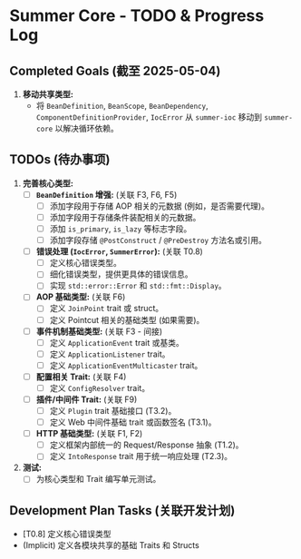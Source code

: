 # Summer Core - TODO & Progress Log

## Completed Goals (截至 2025-05-04)

1.  **移动共享类型:**
    - 将 `BeanDefinition`, `BeanScope`, `BeanDependency`, `ComponentDefinitionProvider`, `IocError` 从 `summer-ioc` 移动到 `summer-core` 以解决循环依赖。

## TODOs (待办事项)

1.  **完善核心类型:**
    - [ ] **`BeanDefinition` 增强:** (关联 F3, F6, F5)
      - [ ] 添加字段用于存储 AOP 相关的元数据 (例如，是否需要代理)。
      - [ ] 添加字段用于存储条件装配相关的元数据。
      - [ ] 添加 `is_primary`, `is_lazy` 等标志字段。
      - [ ] 添加字段存储 `@PostConstruct` / `@PreDestroy` 方法名或引用。
    - [ ] **错误处理 (`IocError`, `SummerError`):** (关联 T0.8)
      - [ ] 定义核心错误类型。
      - [ ] 细化错误类型，提供更具体的错误信息。
      - [ ] 实现 `std::error::Error` 和 `std::fmt::Display`。
    - [ ] **AOP 基础类型:** (关联 F6)
      - [ ] 定义 `JoinPoint` trait 或 struct。
      - [ ] 定义 Pointcut 相关的基础类型 (如果需要)。
    - [ ] **事件机制基础类型:** (关联 F3 - 间接)
      - [ ] 定义 `ApplicationEvent` trait 或基类。
      - [ ] 定义 `ApplicationListener` trait。
      - [ ] 定义 `ApplicationEventMulticaster` trait。
    - [ ] **配置相关 Trait:** (关联 F4)
      - [ ] 定义 `ConfigResolver` trait。
    - [ ] **插件/中间件 Trait:** (关联 F9)
      - [ ] 定义 `Plugin` trait 基础接口 (T3.2)。
      - [ ] 定义 Web 中间件基础 trait 或函数签名 (T3.1)。
    - [ ] **HTTP 基础类型:** (关联 F1, F2)
      - [ ] 定义框架内部统一的 Request/Response 抽象 (T1.2)。
      - [ ] 定义 `IntoResponse` trait 用于统一响应处理 (T2.3)。
2.  **测试:**
    - [ ] 为核心类型和 Trait 编写单元测试。

## Development Plan Tasks (关联开发计划)

- [T0.8] 定义核心错误类型
- (Implicit) 定义各模块共享的基础 Traits 和 Structs
